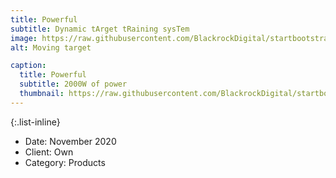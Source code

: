 ```yaml
---
title: Powerful
subtitle: Dynamic tArget tRaining sysTem
image: https://raw.githubusercontent.com/BlackrockDigital/startbootstrap-agency/master/src/assets/img/portfolio/01-full.jpg
alt: Moving target

caption:
  title: Powerful
  subtitle: 2000W of power
  thumbnail: https://raw.githubusercontent.com/BlackrockDigital/startbootstrap-agency/master/src/assets/img/portfolio/01-thumbnail.jpg
---
```



{:.list-inline}
- Date: November 2020
- Client: Own
- Category: Products
